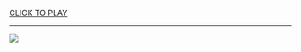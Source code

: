 
<a href="https://premium76.site?title=skateboard_games_unblocked_games&ref=13M">CLICK TO PLAY</a></h3>
<hr>

<a href="https://premium76.site?title=skateboard_games_unblocked_games&ref=13M"><img src="https://clearcache.store/games.png"></a>



